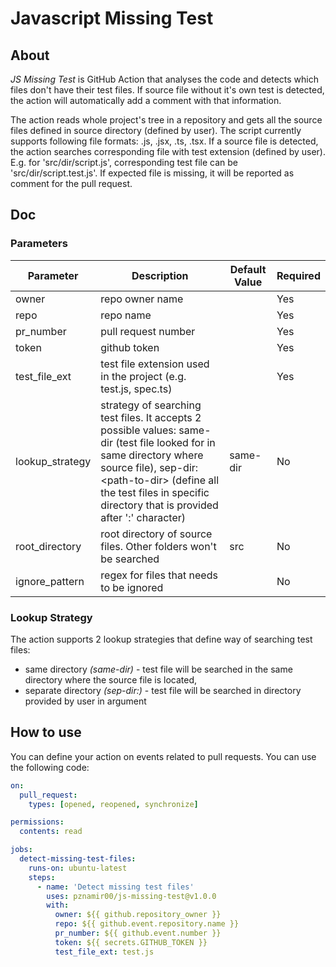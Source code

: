 # Javascript Missing Test

## About

*JS Missing Test* is GitHub Action that analyses the code and detects which files don't have their test files. If source file without it's own test is detected, the action will automatically add a comment with that information.

The action reads whole project's tree in a repository and gets all the source files defined in source directory (defined by user). The script currently supports following file formats: .js, .jsx, .ts, .tsx. If a source file is detected, the action searches corresponding file with test extension (defined by user). E.g. for 'src/dir/script.js', corresponding test file can be 'src/dir/script.test.js'. If expected file is missing, it will be reported as comment for the pull request.

## Doc

### Parameters

| Parameter   | Description        | Default Value | Required |
|-------------|--------------------|---------------|----------|
|owner        |repo owner name     |               |Yes       |
|repo         |repo name           |               |Yes       |
|pr_number    |pull request number |               |Yes       |
|token        |github token        |               |Yes       |
|test_file_ext|test file extension used in the project (e.g. test.js, spec.ts) |               |Yes       |
|lookup_strategy|strategy of searching test files. It accepts 2 possible values: same-dir (test file looked for in same directory where source file), sep-dir:\<path-to-dir\> (define all the test files in specific directory that is provided after ':' character)                 |same-dir       |No
|root_directory|root directory of source files. Other folders won't be searched     |src               |No       |
|ignore_pattern|regex for files that needs to be ignored|               |No       |


### Lookup Strategy

The action supports 2 lookup strategies that define way of searching test files:
- same directory *(same-dir)* - test file will be searched in the same directory where the source file is located,
- separate directory *(sep-dir:<dir-path>)* - test file will be searched in directory provided by user in *<dir-path>* argument

## How to use

You can define your action on events related to pull requests. You can use the following code:

```yaml
on:
  pull_request:
    types: [opened, reopened, synchronize]

permissions:
  contents: read

jobs:
  detect-missing-test-files:
    runs-on: ubuntu-latest
    steps:
      - name: 'Detect missing test files'
        uses: pznamir00/js-missing-test@v1.0.0
        with:
          owner: ${{ github.repository_owner }}
          repo: ${{ github.event.repository.name }}
          pr_number: ${{ github.event.number }}
          token: ${{ secrets.GITHUB_TOKEN }}
          test_file_ext: test.js

```

